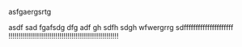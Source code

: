 asfgaergsrtg

asdf
sad
fgafsdg
dfg
adf
gh
sdfh
sdgh
wfwergrrg
sdfffffffffffffffffffff
!!!!!!!!!!!!!!!!!!!!!!!!!!!!!!!!!!!!!!!!!!!!!!!!!!!!!!
